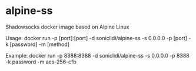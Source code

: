 # alpine-ss
Shadowsocks docker image based on Alpine Linux 

Usage:
docker run -p [port]:[port] -d soniclidi/alpine-ss -s 0.0.0.0 -p [port] -k [password] -m [method]

Example:
docker run -p 8388:8388 -d soniclidi/alpine-ss -s 0.0.0.0 -p 8388 -k password -m aes-256-cfb 
